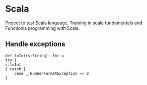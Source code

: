 # Scala
Project to test Scala language. Training in scala fundamentals and Functionla programming with Scala.

## Handle exceptions

````
def toInt(s:String): Int =
try {
s.toInt
} catch {
    case _:NumberFormatException => 0
}

````
